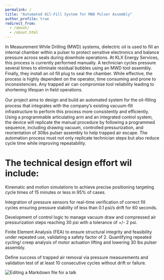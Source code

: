 ```yaml
---
permalink: /
title: "Automated Oil-Fill System for MWD Pulser Assembly"
author_profile: true
redirect_from: 
  - /about/
  - /about.html
---
```


In Measurement While Drilling (MWD) systems, dielectric oil is used to ﬁll an internal chamber within a pulser to protect sensitive electronics and balance pressure across seals during downhole operations. At KLX Energy Services, this process is currently performed manually. A technician cycles pressure several times to eliminate residual bubbles using an MWD tool assembly. Finally, they install an oil ﬁll plug to seal the chamber. While eﬀective, the process is highly dependent on the operator, time consuming and prone to inconsistencies. Any trapped air can compromise tool reliability leading to shortening lifespan in ﬁeld operations. 

Our project aims to design and build an automated system for the oil-ﬁlling process that integrates with the company’s existing vacuum-ﬁll infrastructure to perform this process more consistently and eﬃciently. Using a programmable articulating arm and an integrated control system, the device will replicate the manual procedure by following a programmed sequence, including drawing vacuum, controlled pressurization, and reorientation of 30lbs pulser assembly to help trapped air escape.  The automation process must not only replicate technician steps but also reduce cycle time while improving repeatability. 



The technical design effort wil include:
======

Kinematic and motion simulations to achieve precise positioning targeting cycle times of 15 minutes or less in 95% of cases. 

Integration of pressure sensors for real-time veriﬁcation of correct ﬁll cycles ensuring pressure stability of less than 0.1 psi/s drift for 60 seconds. 

Development of control logic to manage vacuum draw and compressed air pressurization steps reaching 30 psi with a tolerance of +/- 2 psi. 

Finite Element Analysis (FEA) to ensure structural integrity and feasibility under repeated use, validating a safety factor of 2.  Quantifying repeated cycling/ creep analysis of motor actuation lifting and lowering 30 lbs pulser assembly. 

Deﬁne success of trapped air removal via pressure measurements and validation test of at least 10 consecutive cycles without drift or failure. 

  


![Editing a Markdown file for a talk](/images/profile.png)

